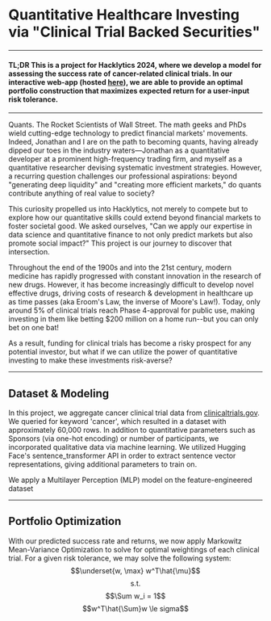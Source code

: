 # Quantitative Healthcare Investing via "Clinical Trial Backed Securities"
---
#### TL;DR This is a project for Hacklytics 2024, where we develop a model for assessing the success rate of cancer-related clinical trials. In our interactive web-app (hosted [here](https://ctbs-dash-630c26238800.herokuapp.com/)), we are able to provide an optimal portfolio construction that maximizes expected return for a user-input risk tolerance.
---
Quants. The Rocket Scientists of Wall Street. The math geeks and PhDs wield cutting-edge technology to predict financial markets' movements. Indeed, Jonathan and I are on the path to becoming quants, having already dipped our toes in the industry waters—Jonathan as a quantitative developer at a prominent high-frequency trading firm, and myself as a quantitative researcher devising systematic investment strategies. However, a recurring question challenges our professional aspirations: beyond "generating deep liquidity" and "creating more efficient markets," do quants contribute anything of real value to society?

This curiosity propelled us into Hacklytics, not merely to compete but to explore how our quantitative skills could extend beyond financial markets to foster societal good. We asked ourselves, "Can we apply our expertise in data science and quantitative finance to not only predict markets but also promote social impact?" This project is our journey to discover that intersection.

Throughout the end of the 1900s and into the 21st century, modern medicine has rapidly progressed with constant innovation in the research of new drugs. However, it has become increasingly difficult to develop novel effective drugs, driving costs of research & development in healthcare up as time passes (aka Eroom's Law, the inverse of Moore's Law!). Today, only around 5% of clinical trials reach Phase 4-approval for public use, making investing in them like betting $200 million on a home run--but you can only bet on one bat!

As a result, funding for clinical trials has become a risky prospect for any potential investor, but what if we can utilize the power of quantitative investing to make these investments risk-averse?

---

## Dataset & Modeling
In this project, we aggregate cancer clinical trial data from [clinicaltrials.gov](http://clinicaltrials.gov/). We queried for keyword 'cancer', which resulted in a dataset with approximately 60,000 rows. In addition to quantitative parameters such as Sponsors (via one-hot encoding) or number of participants, we incorporated qualitative data via machine learning. We utilized Hugging Face's sentence_transformer API in order to extract sentence vector representations, giving additional parameters to train on.

We apply a Multilayer Perception (MLP) model on the feature-engineered dataset 

---

## Portfolio Optimization
With our predicted success rate and returns, we now apply Markowitz Mean-Variance Optimization to solve for optimal weightings of each clinical trial. For a given risk tolerance, we may solve the following system:
$$\underset{w, \max} w^T\hat{\mu}$$
$$\text{s.t.}$$
$$\Sum w_i = 1$$
$$w^T\hat{\Sum}w \le sigma$$